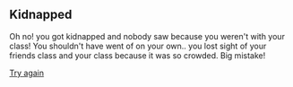 Kidnapped 
---
Oh no! you got kidnapped and nobody saw because you weren't with your class! You shouldn't have went of on your own.. you lost sight of your friends class and your class because it was so crowded. Big mistake!

[Try again](Amusment-park.md)